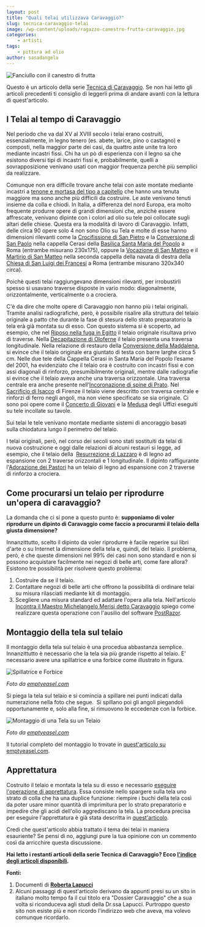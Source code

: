 ```yaml
---
layout: post
title: "Quali telai utilizzava Caravaggio?"
slug: tecnica-caravaggio-telai
image: /wp-content/uploads/ragazzo-canestro-frutta-caravaggio.jpg
categories:
    - artisti
tags:
    - pittura ad olio
author: sasadangelo
---
```


![Fanciullo con il canestro di frutta](https://www.disegnoepittura.it/wp-content/uploads/ragazzo-canestro-frutta-caravaggio.jpg "Fanciullo con il canestro di frutta")

Questo è un articolo della serie [Tecnica di Caravaggio](https://www.disegnoepittura.it/tecnica-di-caravaggio/ "Tecnica di Caravaggio"). Se non hai letto gli articoli precedenti ti consiglio di leggerli prima di andare avanti con la lettura di quest'articolo.

## I Telai al tempo di Caravaggio

Nel periodo che va dal XV al XVIII secolo i telai erano costruiti, essenzialmente, in legno tenero (es. abete, larice, pino o castagno) e composti, nella maggior parte dei casi, da quattro aste unite tra loro mediante incastri fissi. Chi ha un pò di esperienza con il legno sa che esistono diversi tipi di incastri fissi e, probabilmente, quelli a sovrapposizione venivano usati con maggior frequenza perchè più semplici da realizzare.

Comunque non era difficile trovare anche telai con aste montate mediante incastri a [tenone e mortasa del tipo a capitello](https://it.wikipedia.org/wiki/Tenone "Tenone") che hanno una tenuta maggiore ma sono anche più difficili da costruire. Le aste venivano tenuti insieme da colla e chiodi. In Italia, a differenza del nord Europa, era molto frequente produrre opere di grandi dimensioni che, anzichè essere affrescate, venivano dipinte con i colori ad olio su tele poi collocate sugli altari delle chiese. Questa era la modalità di lavoro di Caravaggio. Infatti, delle circa 90 opere solo 4 non sono Olio su Tela e molte di esse hanno dimensioni rilevanti come la [Crocifissione di San Pietro](https://it.wikipedia.org/wiki/Crocifissione_di_san_Pietro_%28Caravaggio%29 "Crocifissione di San Pietro") e la [Conversione di San Paolo](https://it.wikipedia.org/wiki/Conversione_di_San_Paolo_%28Caravaggio%29 "Conversione di San Paolo") nella cappella Cerasi della [Basilica Santa Maria del Popolo](https://it.wikipedia.org/wiki/Basilica_di_Santa_Maria_del_Popolo "Basilica Santa Maria del Popolo") a Roma (entrambe misurano 230x175), oppure la [Vocazione di San Matteo](https://it.wikipedia.org/wiki/Vocazione_di_san_Matteo "Vocazione di San Matteo") e il [Martirio di San Matteo](https://it.wikipedia.org/wiki/Martirio_di_San_Matteo "Martirio di San Matteo") nella seconda cappella della navata di destra della [Chiesa di San Luigi dei Francesi](https://it.wikipedia.org/wiki/Chiesa_di_San_Luigi_dei_francesi "Chiesa di San Luigi dei Francesi") a Roma (entrambe misurano 320x340 circa).

Poichè questi telai raggiungevano dimensioni rilevanti, per irrobustirli spesso si usavano traverse disposte in vario modo: diagonalmente,  orizzontalmente, verticalmente o a crociera.

C'è da dire che molte opere di Caravaggio non hanno più i telai originali. Tramite analisi radiografiche, però, è possibile risalire alla struttura del telaio originale a patto che durante la fase di stesura dello strato preparatorio la tela erà già montata su di esso. Con questo sistema si è scoperto, ad esempio, che nel [Riposo nella fuga in Egitto](https://it.wikipedia.org/wiki/Riposo_durante_la_fuga_in_Egitto_%28Caravaggio%29 "Riposo nella fuga in Egitto") il telaio originale risultava privo di traverse. Nella [Decapitazione di Oloferne](https://it.wikipedia.org/wiki/Giuditta_e_Oloferne_%28Caravaggio%29 "Decapitazione di Oloferne") il telaio presenta una traversa longitudinale. Nella relazione di restauro della [Conversione della Maddalena](http://www.thais.it/speciali/Caravaggio/conversione_della_maddalena.htm "Conversione della Maddalena"), si evince che il telaio originale era giuntato di testa con barre larghe circa 5 cm. Nelle due tele della Cappella Cerasi in Santa Maria del Popolo l’esame del 2001, ha evidenziato che il telaio ora è costruito con incastri fissi e con assi diagonali di rinforzo, presumibilmente originali, mentre dalle radiografie si evince che il telaio aveva anche una traversa orizzontale. Una traversa centrale era anche presente nell’[Incoronazione di spine di Prato](https://it.wikipedia.org/wiki/Incoronazione_di_spine_%28Caravaggio_Prato%29 "Incoronazione di spine di Prato"). Nel [Sacrificio di Isacco](https://it.wikipedia.org/wiki/Sacrificio_di_Isacco_%28Caravaggio%29 "Sacrificio di Isacco") di Firenze il telaio viene descritto con traversa centrale e rinforzi di ferro negli angoli, ma non viene specificato se sia originale. Ci sono poi opere come il [Concerto di Giovani](https://it.wikipedia.org/wiki/Concerto_%28Caravaggio%29 "Concerto di Giovani") e la [Medusa](https://it.wikipedia.org/wiki/Medusa_%28Caravaggio%29 "Medusa") degli Uffizi eseguiti su tele incollate su tavole.

Sui telai le tele venivano montate mediante sistemi di ancoraggio basati sulla chiodatura lungo il perimetro del telaio.

I telai originali, però, nel corso dei secoli sono stati sostituiti da telai di nuova costruzione e oggi dalle relazioni di alcuni restauri si legge, ad esempio, che il telaio della  [Resurrezione di Lazzaro](https://it.wikipedia.org/wiki/Resurrezione_di_Lazzaro_%28Caravaggio%29) è di legno ad espansione con 2 traverse orizzontali e 1 longitudinale. Il dipinto raffigurante l'[Adorazione dei Pastori](https://it.wikipedia.org/wiki/Adorazione_dei_pastori_%28Caravaggio%29) ha un telaio di legno ad espansione con 2 traverse di rinforzo a crociera.

## Come procurarsi un telaio per riprodurre un'opera di caravaggio?

La domanda che ci si pone a questo punto è: **supponiamo di voler riprodurre un dipinto di Caravaggio come faccio a procurarmi il telaio della giusta dimensione?**

Innanzittutto, scelto il dipinto da voler riprodurre è facile reperire sui libri d'arte o su Internet la dimensione della tela e, quindi, del telaio. Il problema, però, è che queste dimensioni nel 99% dei casi non sono standard e non si possono acquistare facilmente nei negozi di belle arti, come fare allora? Esistono tre possibilità per risolvere questo problema:

1. Costruire da se il telaio.
2. Contattare negozi di belle arti che offrono la possibilità di ordinare telai su misura rilasciati mediante kit di montaggio.
3. Scegliere una misura standard ed adattare l'opera alla tela. Nell'articolo [Incontra il Maestro Michelangelo Merisi detto Caravaggio](https://www.disegnoepittura.it/incontra-maestro-caravaggio/) spiego come realizzare questa operazione con l'ausilio del software [PostRazor](http://posterazor.sourceforge.net/).

## Montaggio della tela sul telaio

Il montaggio della tela sul telaio è una procedua abbastanza semplice. Innanzittutto è necessario che la tela sia più grande rispetto al telaio. E' necessario avere una spillatrice e una forbice come illustrato in figura.

![Spillatrice e Forbice](https://www.disegnoepittura.it/wp-content/uploads/spillatrice-forbice.jpg "Spillatrice e Forbice")

_Foto da [emptyeasel.com](http://emptyeasel.com/2007/07/06/how-to-stretch-canvas-a-tutorial-with-step-by-step-instructions/ "emptyeasel.com")_

Si piega la tela sul telaio e si comincia a spillare nei punti indicati dalla numerazione nella foto che segue.  Si spillano poi gli angoli piegandoli opportunamente e, solo alla fine, si rimuovono le eccedenze con la forbice.

![Montaggio di una Tela su un Telaio](https://www.disegnoepittura.it/wp-content/uploads/montaggio-tela-su-telaio.jpg "Montaggio di una Tela su un Telaio")

_Foto da [emptyeasel.com](http://emptyeasel.com/2007/07/06/how-to-stretch-canvas-a-tutorial-with-step-by-step-instructions/ "emptyeasel.com")_

Il tutorial completo del montaggio lo trovate in [quest'articolo su emptyeasel.com](http://emptyeasel.com/2007/07/06/how-to-stretch-canvas-a-tutorial-with-step-by-step-instructions/).

## Apprettatura

Costruito il telaio e montata la tela su di esso e necessario [eseguire l'operazione di apprettatura](https://www.disegnoepittura.it/colla-coniglio-apprettatura-tela-lino/). Essa consiste nello spargere sulla tela uno strato di colla che ha una duplice funzione: riempire i buchi della tela così da poter usare minor quantità di imprimitura per lo strato preparatorio e impedire che gli acidi dell'olio aggrediscano la tela. La procedura precisa per eseguire l'apprettatura è già stata descritta in [quest'articolo](https://www.disegnoepittura.it/colla-coniglio-apprettatura-tela-lino/).

Credi che quest'articolo abbia trattato il tema dei telai in maniera esauriente? Se pensi di no, aggiungi pure la tua opinione con un commento così da arricchire questa discussione.

__Hai letto i restanti articoli della serie Tecnica di Caravaggio? Ecco [l'indice degli articoli disponibili](https://www.disegnoepittura.it/tecnica-di-caravaggio/ "Tecnica di Caravaggio").__

**Fonti:** 

1. Documenti di **[Roberta Lapucci](http://www.robertalapucci.com/)**
2. Alcuni passaggi di quest'articolo derivano da appunti presi su un sito in italiano molto tempo fa il cui titolo era "Dossier Caravaggio" che a sua volta si riconduceva agli studi della Dr.ssa Lapucci. Purtroppo questo sito non esiste più e non ricordo l'indirizzo web che aveva, ma volevo comunque ricordarlo.
